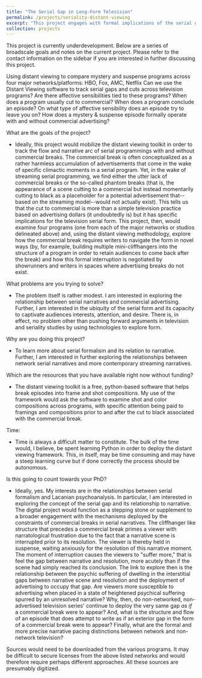 ```yaml
---
title: "The Serial Gap in Long-Form Television"
permalink: /projects/seriality-distant-viewing
excerpt: "This project engages with formal implications of the serial gap in five popular television series. The project is currently a work in progress.<br/><img src='/images/seriality.jpeg'>"
collection: projects
---
```


This project is currently underdevelopment. Below are a series of broadscale goals and notes on the current project. Please refer to the contact information on the sidebar if you are interested in further discussing this project. 

Using distant viewing to compare mystery and suspense programs across four major networks/platforms: HBO, Fox, AMC, Netflix
	Can we use the Distant Viewing software to track serial gaps and cuts across television programs? Are there affective sensibilities tied to these programs? When does a program usually cut to commercial? When does a program conclude an episode? On what type of affective sensibility does an episode try to leave you on? How does a mystery & suspense episode formally operate with and without commercial advertising?

What are the goals of the project? 
- Ideally, this project would mobilize the distant viewing toolkit in order to track the flow and narrative arc of serial programmings with and without commercial breaks. The commercial break is often conceptualized as a rather harmless accumulation of advertisements that come in the wake of specific climactic moments in a serial program. Yet, in the wake of streaming serial programming, we find either the utter lack of commercial breaks or the so-called phantom breaks (that is, the appearance of a scene cutting to a commercial but instead momentarily cutting to black as a placeholder for a potential advertisement that--based on the streaming model--would not actually exist). This tells us that the cut to commercial is more than a simple television practice based on advertising dollars (it undoubtedly is) but it has specific implications for the television serial form. This project, then, would examine four programs (one from each of the major networks or studios delineated above) and, using the distant viewing methodology, explore how the commercial break requires writers to navigate the form in novel ways (by, for example, building multiple mini-cliffhangers into the structure of a program in order to retain audiences to come back after the break) and how this formal interruption is negotiated by showrunners and writers in spaces where advertising breaks do not exist. 

What problems are you trying to solve?
- The problem itself is rather modest. I am interested in exploring the relationship between serial narratives and commercial advertising. Further, I am interested in the ubiquity of the serial form and its capacity to captivate audiences interests, attention, and desire. There is, in effect, no problem other than pushing forward arguments in television and seriality studies by using technologies to explore form. 

Why are you doing this project?
- To learn more about serial formalism and its relation to narrative. Further, I am interested in further exploring the relationships between network serial narratives and more contemporary streaming narratives.

Which are the resources that you have available right now without funding?
- The distant viewing toolkit is a free, python-based software that helps break episodes into frame and shot compositions. My use of the framework would ask the software to examine shot and color compositions across programs, with specific attention being paid to framings and compositions prior to and after the cut to black associated with the commercial break. 

Time:
- Time is always a difficult matter to constitute. The bulk of the time would, I believe, be spent learning Python in order to deploy the distant viewing framework. This, in itself, may be time consuming and may have a steep learning curve but if done correctly the process should be autonomous. 

Is this going to count towards your PhD?
- Ideally, yes. My interests are in the relationships between serial formalism and Lacanian psychoanalysis. In particular, I am interested in exploring the concept of the serial gap and its relationship to narrative. The digital project would function as a stepping stone or supplement to a broader engagement with the mechanisms deployed by the constraints of commercial breaks in serial narratives. The cliffhanger like structure that precedes a commercial break primes a viewer with narratological frustration due to the fact that a narrative scene is interrupted prior to its resolution. The viewer is thereby held in suspense, waiting anxiously for the resolution of this narrative moment. The moment of interruption causes the viewers to "suffer more," that is feel the gap between narrative and resolution, more acutely than if the scene had simply reached its conclusion. The link to explore then is the relationship between the psychic suffering of dwelling in the interstitial gaps between narrative scene and resolution and the deployment of advertising to occupy that gap. Are viewers more susceptible to advertising when placed in a state of heightened psychical suffering spurred by an unresolved narrative? Why, then, do non-networked, non-advertised television series' continue to deploy the very same gap *as if* a commercial break were to appear? And, what is the structure and flow of an episode that does attempt to write as if an exterior gap in the form of a commercial break were to appear? Finally, what are the formal and more precise narrative pacing distinctions between network and non-network television?

Sources would need to be downloaded from the various programs. It may be difficult to secure licenses from the above listed networks and would therefore require perhaps different approaches. All these sources are presumably digitized.
